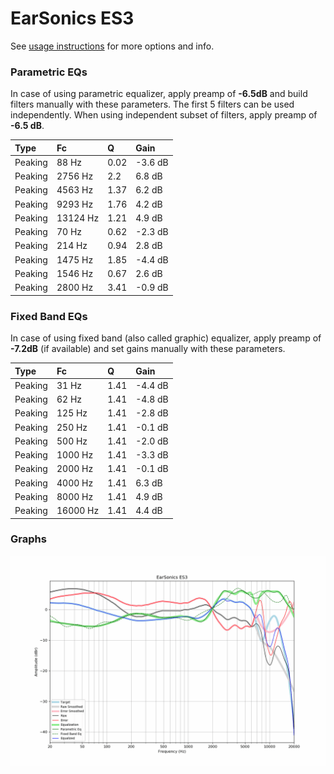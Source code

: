 # EarSonics ES3
See [usage instructions](https://github.com/jaakkopasanen/AutoEq#usage) for more options and info.

### Parametric EQs
In case of using parametric equalizer, apply preamp of **-6.5dB** and build filters manually
with these parameters. The first 5 filters can be used independently.
When using independent subset of filters, apply preamp of **-6.5 dB**.

| Type    | Fc       |    Q | Gain    |
|:--------|:---------|:-----|:--------|
| Peaking | 88 Hz    | 0.02 | -3.6 dB |
| Peaking | 2756 Hz  | 2.2  | 6.8 dB  |
| Peaking | 4563 Hz  | 1.37 | 6.2 dB  |
| Peaking | 9293 Hz  | 1.76 | 4.2 dB  |
| Peaking | 13124 Hz | 1.21 | 4.9 dB  |
| Peaking | 70 Hz    | 0.62 | -2.3 dB |
| Peaking | 214 Hz   | 0.94 | 2.8 dB  |
| Peaking | 1475 Hz  | 1.85 | -4.4 dB |
| Peaking | 1546 Hz  | 0.67 | 2.6 dB  |
| Peaking | 2800 Hz  | 3.41 | -0.9 dB |

### Fixed Band EQs
In case of using fixed band (also called graphic) equalizer, apply preamp of **-7.2dB**
(if available) and set gains manually with these parameters.

| Type    | Fc       |    Q | Gain    |
|:--------|:---------|:-----|:--------|
| Peaking | 31 Hz    | 1.41 | -4.4 dB |
| Peaking | 62 Hz    | 1.41 | -4.8 dB |
| Peaking | 125 Hz   | 1.41 | -2.8 dB |
| Peaking | 250 Hz   | 1.41 | -0.1 dB |
| Peaking | 500 Hz   | 1.41 | -2.0 dB |
| Peaking | 1000 Hz  | 1.41 | -3.3 dB |
| Peaking | 2000 Hz  | 1.41 | -0.1 dB |
| Peaking | 4000 Hz  | 1.41 | 6.3 dB  |
| Peaking | 8000 Hz  | 1.41 | 4.9 dB  |
| Peaking | 16000 Hz | 1.41 | 4.4 dB  |

### Graphs
![](./EarSonics%20ES3.png)